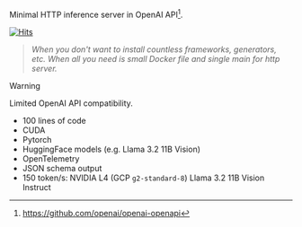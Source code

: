 Minimal HTTP inference server in OpenAI API[^1].

[![Hits](https://hits.sh/github.com/nikolaydubina/basic-openai-pytorch-server.svg)](https://hits.sh/github.com/nikolaydubina/basic-openai-pytorch-server/)

> _When you don't want to install countless frameworks, generators, etc. When all you need is small Docker file and single main for http server._

> [!WARNING]  
> Limited OpenAI API compatibility.

- 100 lines of code
- CUDA
- Pytorch
- HuggingFace models (e.g. Llama 3.2 11B Vision)
- OpenTelemetry
- JSON schema output
- 150 token/s: NVIDIA L4 (GCP `g2-standard-8`) Llama 3.2 11B Vision Instruct

[^1]: https://github.com/openai/openai-openapi
